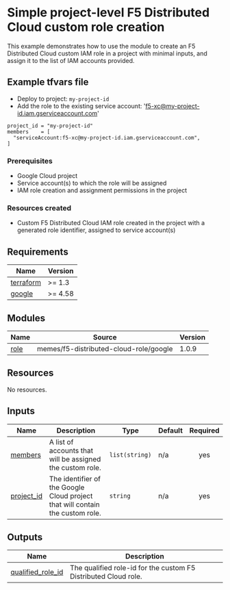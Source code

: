 # Simple project-level F5 Distributed Cloud custom role creation

This example demonstrates how to use the module to create an F5 Distributed Cloud
custom IAM role in a project with minimal inputs, and assign it to the list of
IAM accounts provided.

## Example tfvars file

* Deploy to project: `my-project-id`
* Add the role to the existing service account: 'f5-xc@my-project-id.iam.gserviceaccount.com'

<!-- spell-checker: disable -->
```hcl
project_id = "my-project-id"
members    = [
  "serviceAccount:f5-xc@my-project-id.iam.gserviceaccount.com",
]
```
<!-- spell-checker: enable -->

### Prerequisites

* Google Cloud project
* Service account(s) to which the role will be assigned
* IAM role creation and assignment permissions in the project

### Resources created

* Custom F5 Distributed Cloud IAM role created in the project with a generated
  role identifier, assigned to service account(s)

<!-- markdownlint-disable MD033 MD034-->
<!-- BEGIN_TF_DOCS -->
## Requirements

| Name | Version |
|------|---------|
| <a name="requirement_terraform"></a> [terraform](#requirement\_terraform) | >= 1.3 |
| <a name="requirement_google"></a> [google](#requirement\_google) | >= 4.58 |

## Modules

| Name | Source | Version |
|------|--------|---------|
| <a name="module_role"></a> [role](#module\_role) | memes/f5-distributed-cloud-role/google | 1.0.9 |

## Resources

No resources.

## Inputs

| Name | Description | Type | Default | Required |
|------|-------------|------|---------|:--------:|
| <a name="input_members"></a> [members](#input\_members) | A list of accounts that will be assigned the custom role. | `list(string)` | n/a | yes |
| <a name="input_project_id"></a> [project\_id](#input\_project\_id) | The identifier of the Google Cloud project that will contain the custom role. | `string` | n/a | yes |

## Outputs

| Name | Description |
|------|-------------|
| <a name="output_qualified_role_id"></a> [qualified\_role\_id](#output\_qualified\_role\_id) | The qualified role-id for the custom F5 Distributed Cloud role. |
<!-- END_TF_DOCS -->
<!-- markdownlint-enable MD033 MD034 -->
